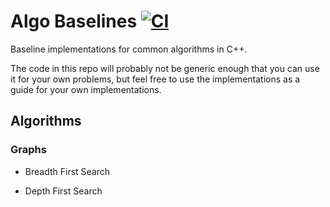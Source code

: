# Algo Baselines [![CI](https://github.com/lgulich/algo_baselines/actions/workflows/ci.yml/badge.svg?branch=master)](https://github.com/lgulich/algo_baselines/actions/workflows/ci.yml)

Baseline implementations for common algorithms in C++.

The code in this repo will probably not be generic enough that you can use it
for your own problems, but feel free to use the implementations as a guide for
your own implementations.

## Algorithms

### Graphs

* Breadth First Search

* Depth First Search
